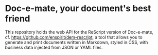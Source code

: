 # Doc-e-mate, your document's best friend

This repository holds the web API for the ReScript version
of Doc-e-mate, cf. https://github.com/enspirit/dem-rescript, a tool that allows
you to generate and print documents written in Markdown, styled in CSS, with
business data injected from JSON or YAML files.
